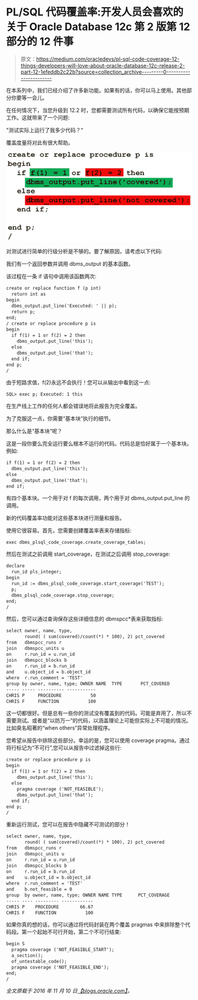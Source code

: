 # PL/SQL 代码覆盖率:开发人员会喜欢的关于 Oracle Database 12c 第 2 版第 12 部分的 12 件事

> 原文：<https://medium.com/oracledevs/pl-sql-code-coverage-12-things-developers-will-love-about-oracle-database-12c-release-2-part-12-1efeddb2c22b?source=collection_archive---------0----------------------->

在本系列中，我们已经介绍了许多新功能。如果有的话，你可以马上使用。其他部分你要等一会儿。

在任何情况下，当您升级到 12.2 时，您都需要测试所有代码，以确保它能按预期工作。这就带来了一个问题:

"测试实际上运行了我多少代码？"

覆盖度量将对此有很大帮助。

![](img/2b7a617449e414237c7da8175495990a.png)

对测试进行简单的行级分析是不够的。要了解原因，请考虑以下代码:

我们有一个返回参数并调用 dbms_output 的基本函数。

该过程在一条 if 语句中调用该函数两次:

```
create or replace function f (p int) 
  return int as 
begin 
  dbms_output.put_line('Executed: ' || p); 
  return p; 
end; 
/ create or replace procedure p is 
begin 
  if f(1) = 1 or f(2) = 2 then 
    dbms_output.put_line('this'); 
  else 
    dbms_output.put_line('that'); 
  end if; 
end p; 
/
```

由于短路求值，f(2)永远不会执行！您可以从输出中看到这一点:

```
SQL> exec p; Executed: 1 this
```

在生产线上工作的任何人都会错误地将此报告为完全覆盖。

为了克服这一点，你需要“基本块”执行的细节。

那么什么是“基本块”呢？

这是一段你要么完全运行要么根本不运行的代码。代码总是恰好属于一个基本块。例如:

```
if f(1) = 1 or f(2) = 2 then 
  dbms_output.put_line('this'); 
else 
  dbms_output.put_line('that'); 
end if;
```

有四个基本块。一个用于对 f 的每次调用，两个用于对 dbms_output.put_line 的调用。

新的代码覆盖率功能对这些基本块进行测量和报告。

使用它很容易。首先，您需要创建覆盖率表来存储指标:

```
exec dbms_plsql_code_coverage.create_coverage_tables;
```

然后在测试之前调用 start_coverage，在测试之后调用 stop_coverage:

```
declare 
  run_id pls_integer; 
begin 
  run_id := dbms_plsql_code_coverage.start_coverage('TEST'); 
  p; 
  dbms_plsql_code_coverage.stop_coverage; 
end; 
/
```

然后，您可以通过查询保存这些详细信息的 dbmspcc*表来获取指标:

```
select owner, name, type, 
       round( ( sum(covered)/count(*) * 100), 2) pct_covered 
from   dbmspcc_runs r 
join   dbmspcc_units u 
on     r.run_id = u.run_id 
join   dbmspcc_blocks b 
on     r.run_id = b.run_id 
and    u.object_id = b.object_id 
where  r.run_comment = 'TEST' 
group by owner, name, type; OWNER NAME  TYPE       PCT_COVERED 
----- ----- ---------- ----------- 
CHRIS P     PROCEDURE           50 
CHRIS F     FUNCTION           100
```

这一切都很好。但是总有一些你的测试没有覆盖到的代码。可能是弃用了，所以不需要测试。或者是“以防万一”的代码，以涵盖理论上可能但实际上不可能的情况。比如臭名昭著的“when others”异常处理程序。

您希望从报告中排除这些部分。幸运的是，您可以使用 coverage pragma。通过将行标记为“不可行”,您可以从报告中过滤掉这些行:

```
create or replace procedure p is 
begin 
  if f(1) = 1 or f(2) = 2 then 
    dbms_output.put_line('this'); 
  else 
    pragma coverage ('NOT_FEASIBLE'); 
    dbms_output.put_line('that'); 
  end if; 
end p; 
/
```

重新运行测试，您可以在报告中隐藏不可测试的部分！

```
select owner, name, type, 
       round( ( sum(covered)/count(*) * 100), 2) pct_covered 
from   dbmspcc_runs r 
join   dbmspcc_units u 
on     r.run_id = u.run_id 
join   dbmspcc_blocks b 
on     r.run_id = b.run_id 
and    u.object_id = b.object_id 
where  r.run_comment = 'TEST' 
and    b.not_feasible = 0 
group  by owner, name, type; OWNER NAME TYPE      PCT_COVERAGE 
----- ---- --------- ------------ 
CHRIS P    PROCEDURE        66.67 
CHRIS F    FUNCTION           100
```

如果你真的想的话，你可以通过将代码封装在两个覆盖 pragmas 中来排除整个代码段。第一个起始不可行开始，第二个不可行结束:

```
begin S
  pragma coverage ('NOT_FEASIBLE_START'); 
  a_section(); 
  of_untestable_code(); 
  pragma coverage ('NOT_FEASIBLE_END'); 
end; 
/
```

*全文原载于 2016 年 11 月 10 日*[*【blogs.oracle.com】*](https://blogs.oracle.com/sql/12-things-developers-will-love-about-oracle-database-12c-release-2)*。*